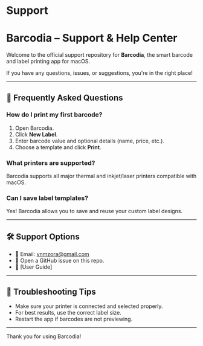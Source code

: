 # Support

# Barcodia – Support & Help Center

Welcome to the official support repository for **Barcodia**, the smart barcode and label printing app for macOS.

If you have any questions, issues, or suggestions, you're in the right place!

---

## 📌 Frequently Asked Questions

### How do I print my first barcode?
1. Open Barcodia.
2. Click **New Label**.
3. Enter barcode value and optional details (name, price, etc.).
4. Choose a template and click **Print**.

### What printers are supported?
Barcodia supports all major thermal and inkjet/laser printers compatible with macOS.

### Can I save label templates?
Yes! Barcodia allows you to save and reuse your custom label designs.

---

## 🛠 Support Options

- 📧 Email: vnmzora@gmail.com
- 💬 Open a GitHub issue on this repo.
- 📄 [User Guide]

---

## 🔧 Troubleshooting Tips

- Make sure your printer is connected and selected properly.
- For best results, use the correct label size.
- Restart the app if barcodes are not previewing.

---

Thank you for using Barcodia!
